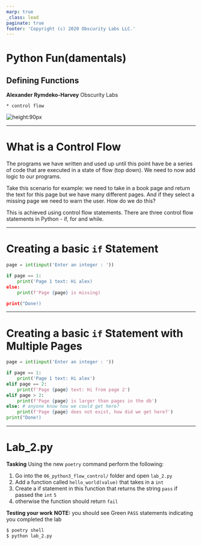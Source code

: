 ```yaml
---
marp: true
_class: lead
paginate: true
footer: 'Copyright (c) 2020 Obscurity Labs LLC.'
---
```


# Python Fun(damentals)
## Defining Functions

**Alexander Rymdeko-Harvey**
Obscurity Labs
```text
* control flow
```

![height:90px](https://obscuritylabs.com/wp-content/uploads/2019/11/OL-3d-landscape-positive-transparent.png)

---
# What is a Control Flow

The programs we have written and used up until this point have be a series of code that are executed in a state of flow (top down). We need to now add logic to our programs.

Take this scenario for example: we need to take in a book page and return the text for this page but we have many different pages. And if they select a missing page we need to warn the user. How do we do this?

This is achieved using control flow statements. There are three control flow statements in Python - if, for and while.

---
# Creating a basic `if` Statement

```python
page = int(input('Enter an integer : '))

if page == 1:
    print('Page 1 text: Hi alex)
else:
    print(f'Page {page} is missing)

print("Done!)
```

---
# Creating a basic `if` Statement with Multiple Pages

```python
page = int(input('Enter an integer : '))

if page == 1:
    print('Page 1 text: Hi alex')
elif page == 2:
    print(f'Page {page} text: Hi from page 2')
elif page > 2:
    print(f'Page {page} is larger than pages in the db')
else: # anyone know how we could get here?
    print(f'Page {page} does not exist, how did we get here?')
print("Done!)
```

---
# Lab_2.py
**Tasking**
Using the new `poetry` command perform the following:
1. Go into the `06_python3_flow_control/` folder and open `lab_2.py`
2. Add a function called `hello_world(value)` that takes in a `int`
3. Create a if statement in this function that returns the string `pass` if passed the `int` `5` 
4. otherwise the function should return `fail`

**Testing your work**
**NOTE:** you should see Green `PASS` statements indicating you completed the lab
```bash
$ poetry shell
$ python lab_2.py
```

